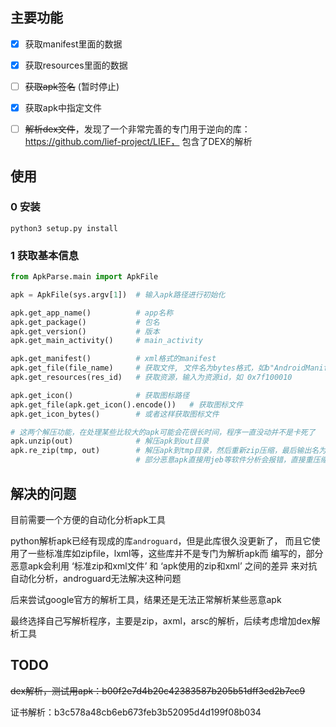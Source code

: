 ## 主要功能

- [x] 获取manifest里面的数据
- [x] 获取resources里面的数据
- [ ] ~~获取apk签名~~ (暂时停止)
- [x] 获取apk中指定文件
- [ ] ~~解析dex文件~~，发现了一个非常完善的专门用于逆向的库：https://github.com/lief-project/LIEF， 包含了DEX的解析


## 使用

### 0 安装
`python3 setup.py install`
### 1 获取基本信息

```python
from ApkParse.main import ApkFile

apk = ApkFile(sys.argv[1])  # 输入apk路径进行初始化

apk.get_app_name()          # app名称
apk.get_package()           # 包名
apk.get_version()           # 版本
apk.get_main_activity()     # main_activity

apk.get_manifest()          # xml格式的manifest
apk.get_file(file_name)     # 获取文件, 文件名为bytes格式，如b"AndroidManifest.xml"
apk.get_resources(res_id)   # 获取资源，输入为资源id，如 0x7f100010

apk.get_icon()              # 获取图标路径
apk.get_file(apk.get_icon().encode())   # 获取图标文件
apk.get_icon_bytes()        # 或者这样获取图标文件

# 这两个解压功能，在处理某些比较大的apk可能会花很长时间，程序一直没动并不是卡死了
apk.unzip(out)              # 解压apk到out目录
apk.re_zip(tmp, out)        # 解压apk到tmp目录，然后重新zip压缩，最后输出名为out的文件，非重打包
                            # 部分恶意apk直接用jeb等软件分析会报错，直接重压缩一遍就可以正常分析了

```

## 解决的问题

目前需要一个方便的自动化分析apk工具

python解析apk已经有现成的库`androguard`，但是此库很久没更新了，
而且它使用了一些标准库如zipfile，lxml等，这些库并不是专门为解析apk而
编写的，部分恶意apk会利用 ‘标准zip和xml文件’ 和 ‘apk使用的zip和xml’ 之间的差异
来对抗自动化分析，androguard无法解决这种问题

后来尝试google官方的解析工具，结果还是无法正常解析某些恶意apk

最终选择自己写解析程序，主要是zip，axml，arsc的解析，后续考虑增加dex解析工具

## TODO

~~dex解析，测试用apk：b00f2e7d4b20c42383587b205b51dff3ed2b7ec9~~

证书解析：b3c578a48cb6eb673feb3b52095d4d199f08b034
